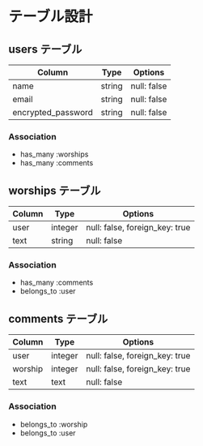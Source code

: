 # テーブル設計

## users テーブル

| Column             | Type   | Options     |
| ------------------ | ------ | ----------- |
| name               | string | null: false |
| email              | string | null: false |
| encrypted_password | string | null: false |

### Association

- has_many :worships
- has_many :comments

## worships テーブル

| Column | Type   | Options                       |
| ------ | ------ | -----------                   |
| user| integer| null: false, foreign_key: true|
| text   | string | null: false                   |



### Association

- has_many :comments
- belongs_to :user



## comments テーブル

| Column | Type          | Options                        |
| ------ | ----------    | ------------------------------ |
| user         | integer | null: false, foreign_key: true |
| worship   | integer | null: false, foreign_key: true |
| text         | text    | null: false                    |

### Association

- belongs_to :worship
- belongs_to :user

